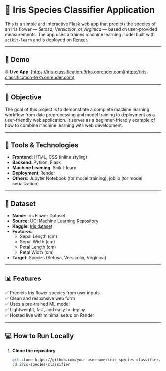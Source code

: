 # 🌸 Iris Species Classifier Application

This is a simple and interactive Flask web app that predicts the species of an Iris flower — *Setosa*, *Versicolor*, or *Virginica* — based on user-provided measurements. The app uses a trained machine learning model built with `scikit-learn` and is deployed on [Render](https://render.com).

---

## 🚀 Demo

🌐 **Live App**: [https://iris-classification-9rka.onrender.com](https://iris-classification-9rka.onrender.com)

---

## 🧠 Objective

The goal of this project is to demonstrate a complete machine learning workflow from data preprocessing and model training to deployment as a user-friendly web application. It serves as a beginner-friendly example of how to combine machine learning with web development.

---

## 🔧 Tools & Technologies

- **Frontend**: HTML, CSS (inline styling)
- **Backend**: Python, Flask
- **Machine Learning**: Scikit-learn
- **Deployment**: Render
- **Others**: Jupyter Notebook (for model training), joblib (for model serialization)

---

## 📁 Dataset

- **Name**: Iris Flower Dataset
- **Source**: [UCI Machine Learning Repository](https://archive.ics.uci.edu/ml/datasets/iris)
- **Kaggle**: [Iris dataset](https://www.kaggle.com/datasets/ishiigoswami/iris-flower-specifications/data)
- **Features**:
  - Sepal Length (cm)
  - Sepal Width (cm)
  - Petal Length (cm)
  - Petal Width (cm)
- **Target**: Species (Setosa, Versicolor, Virginica)

---

## 📊 Features

✅ Predicts Iris flower species from user inputs  
✅ Clean and responsive web form  
✅ Uses a pre-trained ML model  
✅ Lightweight, fast, and easy to deploy  
✅ Hosted live with minimal setup on Render

---

## 💻 How to Run Locally

1. **Clone the repository**
   ```bash
   git clone https://github.com/your-username/iris-species-classifier.git
   cd iris-species-classifier
